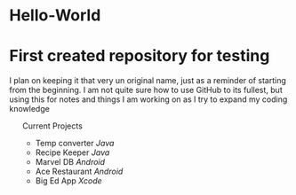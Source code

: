 # Hello-World
<h1>First created repository for testing</h1>
<p>I plan on keeping it that very un original name, just as a reminder of starting from the beginning.
I am not quite sure how to use GitHub to its fullest, but using this for notes and things I am working on as I try to expand my coding knowledge</p>
<ul>Current Projects<ul>
  <li>Temp converter <i>Java</i></li>
  <li>Recipe Keeper <i>Java</i></li>
  <li>Marvel DB <i>Android</i></li>
  <li>Ace Restaurant <i>Android</i></li>
  <li>Big Ed App <i>Xcode</i></li>
